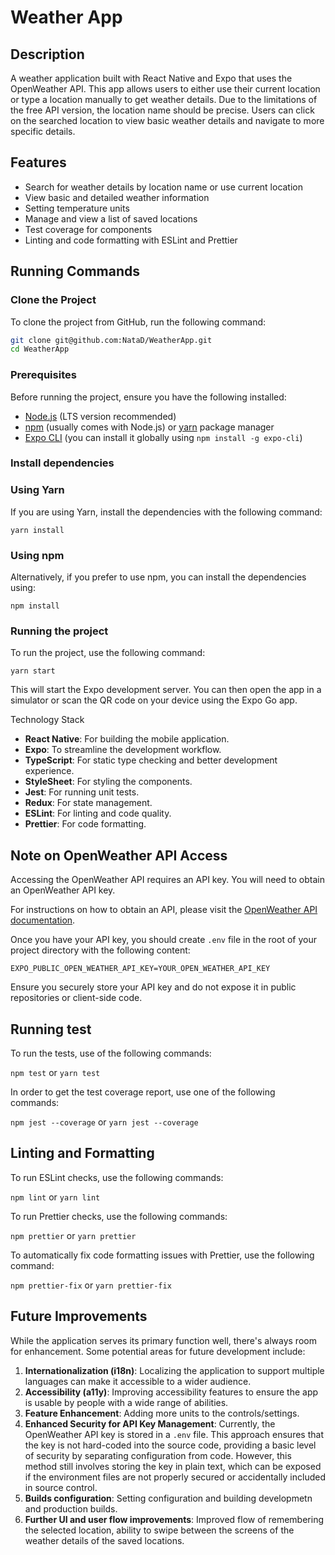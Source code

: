  # Weather App

## Description

A weather application built with React Native and Expo that uses the OpenWeather API. This app allows users to either use their current location or type a location manually to get weather details. Due to the limitations of the free API version, the location name should be precise. Users can click on the searched location to view basic weather details and navigate to more specific details.

## Features
- Search for weather details by location name or use current location
- View basic and detailed weather information
- Setting temperature units
- Manage and view a list of saved locations
- Test coverage for components
- Linting and code formatting with ESLint and Prettier

## Running Commands

### Clone the Project
To clone the project from GitHub, run the following command:
```bash
git clone git@github.com:NataD/WeatherApp.git
cd WeatherApp
```

### Prerequisites
Before running the project, ensure you have the following installed:
- [Node.js](https://nodejs.org/en/) (LTS version recommended)
- [npm](https://www.npmjs.com/) (usually comes with Node.js) or [yarn](https://yarnpkg.com/) package manager
- [Expo CLI](https://docs.expo.dev/get-started/installation/) (you can install it globally using `npm install -g expo-cli`)


### Install dependencies

### Using Yarn

If you are using Yarn, install the dependencies  with the following command:

`yarn install`

### Using npm

Alternatively, if you prefer to use npm, you can install the dependencies using:

`npm install`

### Running the project
To run the project, use the following command:

`yarn start`

This will start the Expo development server. You can then open the app in a simulator or scan the QR code on your device using the Expo Go app.

Technology Stack
- **React Native**: For building the mobile application.
- **Expo**: To streamline the development workflow.
- **TypeScript**: For static type checking and better development experience.
- **StyleSheet**: For styling the components.
- **Jest**: For running unit tests.
- **Redux**: For state management.
- **ESLint**: For linting and code quality.
- **Prettier**: For code formatting.

## Note on OpenWeather API Access

Accessing the OpenWeather API requires an API key. You will need to obtain an OpenWeather API key.

For instructions on how to obtain an API, please visit the [OpenWeather API documentation](https://openweathermap.org/api).

Once you have your API key, you should create `.env` file in the root of your project directory with the following content:

`EXPO_PUBLIC_OPEN_WEATHER_API_KEY=YOUR_OPEN_WEATHER_API_KEY`

Ensure you securely store your API key and do not expose it in public repositories or client-side code.

## Running test
To run the tests, use of the following commands:

`npm test` or `yarn test`

In order to get the test coverage report, use one of the following commands:

`npm jest --coverage` or `yarn jest --coverage`

## Linting and Formatting
To run ESLint checks, use the following commands:

`npm lint` or `yarn lint`

To run Prettier checks, use the following commands:

`npm prettier` or `yarn prettier`

To automatically fix code formatting issues with Prettier, use the following command:

`npm prettier-fix` or `yarn prettier-fix`


## Future Improvements

While the application serves its primary function well, there's always room for enhancement. Some potential areas for future development include:

1. **Internationalization (i18n)**: Localizing the application to support multiple languages can make it accessible to a wider audience.
2. **Accessibility (a11y)**: Improving accessibility features to ensure the app is usable by people with a wide range of abilities.
3. **Feature Enhancement**: Adding more units to the controls/settings.
4. **Enhanced Security for API Key Management**: Currently, the OpenWeather API key is stored in a `.env` file. This approach ensures that the key is not hard-coded into the source code, providing a basic level of security by separating configuration from code. However, this method still involves storing the key in plain text, which can be exposed if the environment files are not properly secured or accidentally included in source control.
5. **Builds configuration**: Setting configuration and building developmetn and production builds.
6. **Further UI and user flow improvements**: Improved flow of remembering the selected location, ability to swipe between the screens of the weather details of the saved locations.